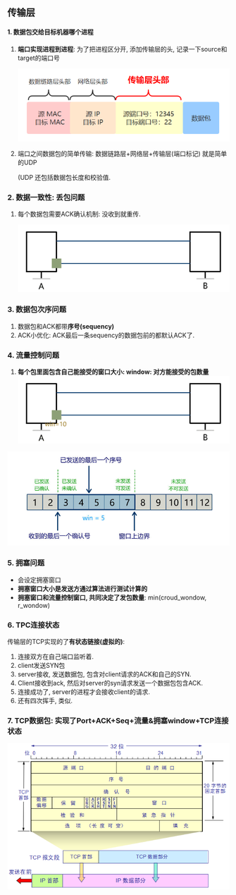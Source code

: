 

## 传输层

#### 1. 数据包交给目标机器哪个进程

1. **端口实现进程到进程**: 为了把进程区分开, 添加传输层的头, 记录一下source和target的端口号

   ![img](计算机连接-传输层TCP.assets/640.png)

2. 端口之间数据包的简单传输: 数据链路层+网络层+传输层(端口标记) 就是简单的UDP

   (UDP 还包括数据包长度和校验值.

### 2. 数据一致性: 丢包问题

1. 每个数据包需要ACK确认机制: 没收到就重传.

   ![img](计算机连接-传输层TCP.assets/640.gif)

### 3. 数据包次序问题

1. 数据包和ACK都带**序号(sequency)**
2. ACK小优化: ACK最后一条sequency的数据包前的都默认ACK了.

### 4. 流量控制问题

1. **每个包里面包含自己能接受的窗口大小: window: 对方能接受的包数量**![img](计算机连接-传输层TCP.assets/640-1615451944450.gif)

<img src="%E8%AE%A1%E7%AE%97%E6%9C%BA%E8%BF%9E%E6%8E%A5-%E4%BC%A0%E8%BE%93%E5%B1%82TCP.assets/640-1615451698955.png" alt="img" style="zoom:67%;" />



### 5. 拥塞问题

- 会设定拥塞窗口
- **拥塞窗口大小是发送方通过算法进行测试计算的**
- **拥塞窗口和流量控制窗口, 共同决定了发包数量**: min(croud_wondow, r_wondow)



### 6. TPC连接状态

传输层的TCP实现的了**有状态链接(虚拟的)**: 

1. 连接双方在自己端口监听着.
2. client发送SYN包
3. server接收, 发送数据包, 包含对client请求的ACK和自己的SYN.
4. Client接收到ack, 然后对server的syn请求发送一个数据包包含ACK.
5. 连接成功了, server的进程才会接收client的请求.
6. 还有四次挥手, 类似.

### 7. TCP数据包: 实现了Port+ACK+Seq+流量&拥塞window+TCP连接状态



![img](计算机连接-传输层TCP.assets/640-1615452606826.png)







